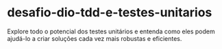 # desafio-dio-tdd-e-testes-unitarios

Explore todo o potencial dos testes unitários e entenda como eles podem ajudá-lo a criar soluções cada vez mais robustas e eficientes. 

